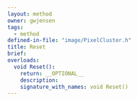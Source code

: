 ```yaml
---
layout: method
owner: gwjensen
tags:
  - method
defined-in-file: "image/PixelCluster.h"
title: Reset
brief:
overloads:
  void Reset():
    return: __OPTIONAL__
    description:
    signature_with_names: void Reset()
---
```

